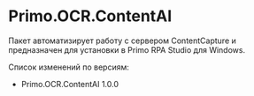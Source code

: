 # Primo.OCR.ContentAI

Пакет автоматизирует работу с сервером ContentCapture и предназначен для установки в Primo RPA Studio для Windows.

Cписок изменений по версиям:
* Primo.OCR.ContentAI 1.0.0
